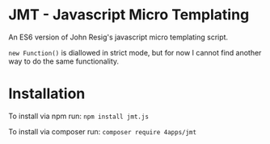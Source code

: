 # JMT - Javascript Micro Templating

An ES6 version of John Resig's javascript micro templating script.

`new Function()` is diallowed in strict mode, but for now I cannot find another way to do the same functionality.

# Installation

To install via npm run: `npm install jmt.js`

To install via composer run: `composer require 4apps/jmt`
